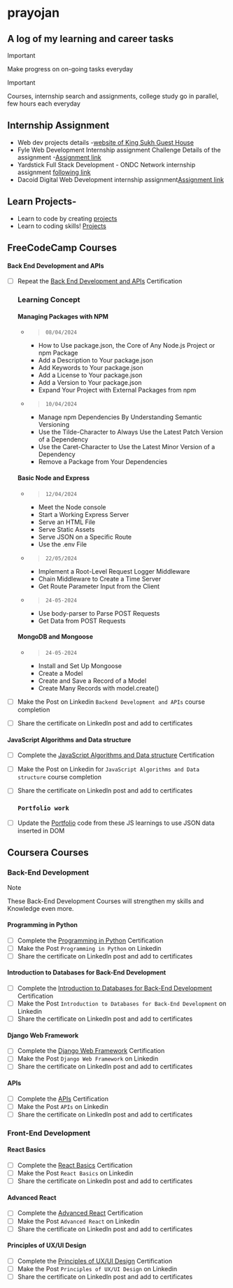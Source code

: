 # prayojan
## A log of my learning and career tasks

> [!IMPORTANT]  
> Make progress on on-going tasks everyday  

> [!IMPORTANT]  
> Courses, internship search and assignments, college study go in parallel, few hours each everyday


## Internship Assignment
- Web dev projects details -[website of King Sukh Guest House](https://drive.google.com/file/d/1JzwFTJOASbb8WpwmhNiAKKPulKn5wixL/view?usp=drive_link)
- Fyle Web Development Internship assignment Challenge Details of the assignment -[Assignment link](https://fyleuniverse.notion.site/Fyle-Web-Development-Internship-Challenge-17d5401b2ebf47cf90a77f7b39ec680c)
- Yardstick Full Stack Development - ONDC Network internship assignment [following link](https://forms.gle/TueN7YmpjxhaAK3R6)
- Dacoid Digital Web Development internship assignment[Assignment link](https://dacoid.notion.site/Web-Dev-Assignment-b0301e382d7c49f1b2f712afe2f0b78c?pvs=4)

## Learn Projects- 
- Learn to code by creating [projects](https://projectlearn.io/)
- Learn to coding skills! [Projects](https://icodethis.com/)
  
## FreeCodeCamp Courses
#### Back End Development and APIs
- [ ] Repeat the [Back End Development and APIs](https://www.freecodecamp.org/learn/back-end-development-and-apis/) Certification
  ### Learning Concept
  
  #### Managing Packages with NPM
  - > `08/04/2024`  
    - How to Use package.json, the Core of Any Node.js Project or npm Package
    - Add a Description to Your package.json
    - Add Keywords to Your package.json
    - Add a License to Your package.json
    - Add a Version to Your package.json
    - Expand Your Project with External Packages from npm
  - > `10/04/2024`
    - Manage npm Dependencies By Understanding Semantic Versioning
    - Use the Tilde-Character to Always Use the Latest Patch Version of a Dependency
    - Use the Caret-Character to Use the Latest Minor Version of a Dependency
    - Remove a Package from Your Dependencies

   #### Basic Node and Express
  - > `12/04/2024`
    - Meet the Node console
    - Start a Working Express Server
    - Serve an HTML File
    - Serve Static Assets
    - Serve JSON on a Specific Route
    - Use the .env File
  - > `22/05/2024`
    - Implement a Root-Level Request Logger Middleware
    - Chain Middleware to Create a Time Server
    - Get Route Parameter Input from the Client
  - > `24-05-2024`
    - Use body-parser to Parse POST Requests
    - Get Data from POST Requests
   
   #### MongoDB and Mongoose
  - > `24-05-2024`
    - Install and Set Up Mongoose
    - Create a Model
    - Create and Save a Record of a Model
    - Create Many Records with model.create()


- [ ] Make the Post on Linkedin `Backend Development and APIs` course completion
- [ ] Share the certificate on LinkedIn post and add to certificates

#### JavaScript Algorithms and Data structure
- [ ] Complete the [JavaScript Algorithms and Data structure](https://www.freecodecamp.org/learn/javascript-algorithms-and-data-structures-v8/) Certification
- [ ] Make the Post on Linkedin for `JavaScript Algorithms and Data structure` course completion
- [ ] Share the certificate on LinkedIn post and add to certificates

  ### `Portfolio work` 
- [ ] Update the [Portfolio](https://satyasaadhika.github.io/) code from these JS learnings to use JSON data inserted in DOM

## Coursera Courses

### Back-End Development

> [!NOTE]  
> These Back-End Development Courses will strengthen my skills and Knowledge even more.

#### Programming in Python
- [ ] Complete the [Programming in Python](https://www.coursera.org/learn/programming-in-python/home/week/2) Certification
- [ ] Make the Post `Programming in Python` on Linkedin
- [ ] Share the certificate on LinkedIn post and add to certificates

#### Introduction to Databases for Back-End Development
- [ ] Complete the [Introduction to Databases for Back-End Development](https://www.coursera.org/learn/intro-to-databases-back-end-development/home/week/1) Certification
- [ ] Make the Post `Introduction to Databases for Back-End Development` on Linkedin
- [ ] Share the certificate on LinkedIn post and add to certificates

#### Django Web Framework
- [ ] Complete the [Django Web Framework](https://www.coursera.org/learn/django-web-framework/home/week/1) Certification
- [ ] Make the Post `Django Web Framework` on Linkedin
- [ ] Share the certificate on LinkedIn post and add to certificates

#### APIs
- [ ] Complete the [APIs](https://www.coursera.org/learn/apis/home/week/1) Certification
- [ ] Make the Post `APIs` on Linkedin
- [ ] Share the certificate on LinkedIn post and add to certificates

### Front-End Development

#### React Basics
- [ ] Complete the [React Basics](https://www.coursera.org/learn/react-basics/home/welcome) Certification
- [ ] Make the Post `React Basics` on Linkedin
- [ ] Share the certificate on LinkedIn post and add to certificates

#### Advanced React
- [ ] Complete the [Advanced React](https://www.coursera.org/learn/advanced-react/home/welcome) Certification
- [ ] Make the Post `Advanced React` on Linkedin
- [ ] Share the certificate on LinkedIn post and add to certificates

#### Principles of UX/UI Design
- [ ] Complete the [Principles of UX/UI Design](https://www.coursera.org/learn/principles-of-ux-ui-design/home/welcome) Certification
- [ ] Make the Post `Principles of UX/UI Design` on Linkedin
- [ ] Share the certificate on LinkedIn post and add to certificates

